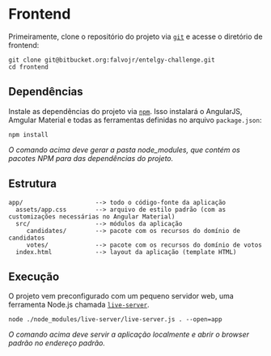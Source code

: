 # Frontend #

Primeiramente, clone o repositório do projeto via [`git`](http://git-scm.com) e acesse o diretório de frontend:

```
git clone git@bitbucket.org:falvojr/entelgy-challenge.git
cd frontend
```

## Dependências ##

Instale as dependências do projeto via [`npm`](https://github.com/npm/npm).
Isso instalará o AngularJS, Amgular Material e todas as ferramentas definidas no arquivo `package.json`: 

```
npm install
```

*O comando acima deve gerar a pasta node_modules, que contém os pacotes NPM para das dependências do projeto.*

## Estrutura ##

```
app/                    --> todo o código-fonte da aplicação
  assets/app.css        --> arquivo de estilo padrão (com as customizações necessárias no Angular Material)
  src/                  --> módulos da aplicação
     candidates/        --> pacote com os recursos do domínio de candidatos
	 votes/             --> pacote com os recursos do domínio de votos
  index.html            --> layout da aplicação (template HTML)
```

## Execução ##

O projeto vem preconfigurado com um pequeno servidor web, uma ferramenta Node.js chamada [`live-server`](https://github.com/tapio/live-server).

```
node ./node_modules/live-server/live-server.js . --open=app
```

*O comando acima deve servir a aplicação localmente e abrir o browser padrão no endereço padrão.*